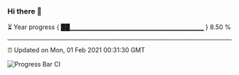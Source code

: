 ### Hi there 👋

⏳ Year progress { ██▁▁▁▁▁▁▁▁▁▁▁▁▁▁▁▁▁▁▁▁▁▁▁▁▁▁▁▁ } 8.50 %

---

⏰ Updated on Mon, 01 Feb 2021 00:31:30 GMT

![Progress Bar CI](https://github.com/liununu/liununu/workflows/Progress%20Bar%20CI/badge.svg)
